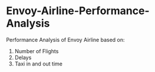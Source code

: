 # Envoy-Airline-Performance-Analysis
Performance Analysis of Envoy Airline based on: 
1) Number of Flights
2) Delays
3) Taxi in and out time
